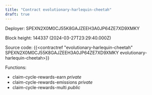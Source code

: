 ```yaml
---
title: "Contract evolutionary-harlequin-cheetah"
draft: true
---
```

Deployer: SPEXN2X0M0CJ55K8GAJZEEH3A0JP64ZE7XD9XMKY


 



Block height: 144337 (2024-03-27T23:29:40.000Z)

Source code: {{<contractref "evolutionary-harlequin-cheetah" SPEXN2X0M0CJ55K8GAJZEEH3A0JP64ZE7XD9XMKY evolutionary-harlequin-cheetah>}}

Functions:

* claim-cycle-rewards-earn _private_
* claim-cycle-rewards-emissions _private_
* claim-cycle-rewards-multi _public_
